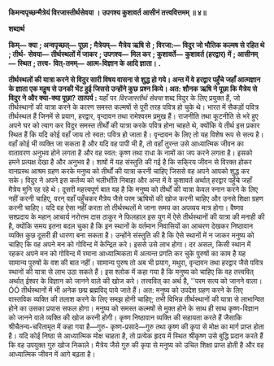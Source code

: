 **किमन्वपृच्छन्मैत्रेयं विरजास्तीर्थसेवया ।** **उपगश्य कुशावर्त आसीनं तत्त्ववित्तमम् ॥ ४॥** 

**शब्दार्थ** 

**किम्—** **क्या** **; अन्वपृच्छत्—** **पूछा** **; मैत्रेयम्—** **मैत्रेय ऋषि से** **; विरजा:—** **विदुर जो भौतिक कल्मष से रहित थे** **; तीर्थ-** **सेवया—** **तीर्थस्थलों में जाकर** **; उपगश्य—** **मिल कर** **; कुशावर्ते—** **कुशावर्त (हरद्वार) में** **; आसीनम्—** **स्थित** **; तत्त्व-** **वित्-तमम्—** **आत्म-विज्ञान के आदि ज्ञाता।** **.** 

**तीर्थस्थलों की यात्रा करने से विदुर सारी विषय वासना से शुद्ध हो गये। अन्त में वे** **हरद्वार पहुँचे जहाँ आत्मज्ञान के ज्ञाता एक महॢष से उनकी भेंट हुई जिससे उन्होंने कुछ** **प्रश्न किये। अत: शौनक ऋषि ने पूछा कि मैत्रेय से विदुर ने और क्या-क्या पूछा?** **तात्पर्य :** यहाँ पर *विरजास्तीर्थ सेवया* शब्द विदुर के लिए प्रयुक्त हैं, जो तीर्थस्थानों की यात्रा करने के कारण समस्त कल्मषों से पूरी तरह पवित्र हो चुके थे। भारत में सैकड़ों पवित्र तीर्थस्थल हैं जिनमें से प्रयाग, हरद्वार, वृन्दावन तथा रामेश्वरम प्रमुख हैं। राजनीति तथा कूटनीति से भरे हुए अपने घर को त्याग कर विदुर समस्त तीर्थों की यात्रा करके पवित्र होना चाहते थे, क्योंकि ये तीर्थ इस प्रकार स्थित हैं कि यदि कोई वहाँ जाय तो स्वत: पवित्र हो जाता है। वृन्दावन के लिए तो यह विशेष रूप से सत्य है। वहाँ कोई भी व्यक्ति जा सकता है और यदि वह पापी भी है, तो वहाँ तुरन्त उसे आध्यात्मिक जीवन का वातावरण अनुभव होने लगता है और वह स्वत: कृष्ण तथा राधा के नामों का जप करने लगता है। इसको हमने प्रत्यक्ष देखा है और अनुभव है। शाषों में यह संस्तुति की गई है कि सकि्रय जीवन से विरक्त होकर वानप्रस्थ आश्रम ग्रहण करके मनुष्य को तीर्थों की यात्रा करनी चाहिए जिससे वह अपने आपको शुद्ध कर सके। विदुर ने अपने इस कर्तव्य को भलीभाँति निबाहा और अन्त में वे कुशावर्त अर्थात् हरद्वार पहुँचे जहाँ मैत्रेय मुनि रह रहे थे। दूसरी महत्त्वपूर्ण बात यह है कि मनुष्य को तीर्थों की यात्रा केवल स्नान करने के लिए नहीं करनी चाहिए, वरन् वहाँ पहुँचकर मैत्रेय जैसे परम ऋषियों की खोज करनी चाहिए और उनसे शिक्षा ग्रहण करनी चाहिए। यदि वह ऐसा नहीं करता तो तीर्थस्थलों मे जाना समय का अपव्यय मात्र होगा। वैष्णव सश्प्रदाय के महान् आचार्य नरोत्तम दास ठाकुर ने फिलहाल इस युग में ऐसे तीर्थस्थानों की यात्रा की मनाही की है, क्योंकि समय इतना बदल चुका है कि इन स्थानों के वर्तमान निवासियों का आचरण देखकर निष्ठावान व्यक्ति कुछ दूसरी ही धारणा बना सकता है। उन्होंने संस्तुति की है कि ऐसे स्थानों में न जाकर मनुष्य को चाहिए कि वह अपने मन को गोविन्द में केन्द्रित करे। इससे उसे लाभ होगा। दर असल, किसी स्थान में रहकर अपने मन को गोविन्द में रमाना आध्यात्मिकता में अत्यन्त प्रगति कर चुके पुरुषों का काम है यह सामान्य पुरुषों के वश की बात नहीं। सामान्य पुरुष तो अब भी प्रयाग, मथुरा, वृन्दावन तथा हरद्वार जैसे पवित्र स्थानों की यात्रा से लाभ उठा सकते हैं। इस श्लोक में कहा गया है कि मनुष्य को चाहिए कि वह तत्त्ववित् अर्थात् ईश्वर के विज्ञान को जानने वाले की खोज करे। तत्त्ववित् का अर्थ है, ''परम सत्य को जानने वाला।ÓÓ तीर्थस्थानों में भी अनेक छद्म ब्रह्मविद् पाये जाते हैं। अत: मनुष्य को उपदेश ग्रहण करने के लिए वास्तविक व्यक्ति की तलाश करने के लिए समझ होनी चाहिए; तभी विभिन्न तीर्थस्थानों की यात्रा से लाभान्वित होने का उसका प्रयास सफल होगा। मनुष्य को समस्त कल्मषों से मुक्त होने के साथ ही साथ कृष्ण-विज्ञान को जानने वाले व्यक्ति की खोज करनी होगी। कृष्ण निष्ठावान व्यक्ति की सहायता करते हैं जैसाकि श्रीचैतन्य-चरितामृत में कहा गया है—गुरु- कृष्ण-प्रसादे—गुरु तथा कृष्ण की कृपा से मोक्ष का मार्ग प्राप्त होता है। यदि कोई निष्ठा से आध्यात्मिक मोक्ष चाहता है, तो प्रत्येक हृदय में स्थित श्रीकृष्ण उसे बुद्धि प्रदान करते हैं कि वह उपयुक्त गुरु खोज निकाले। मैत्रेय जैसे गुरु की कृपा से मनुष्य को उचित शिक्षा प्राप्त होती है और वह आध्यात्मिक जीवन में आगे बढ़ता है।  
